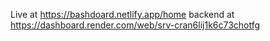 Live at
https://bashdoard.netlify.app/home
backend at 
https://dashboard.render.com/web/srv-cran6lij1k6c73chotfg
